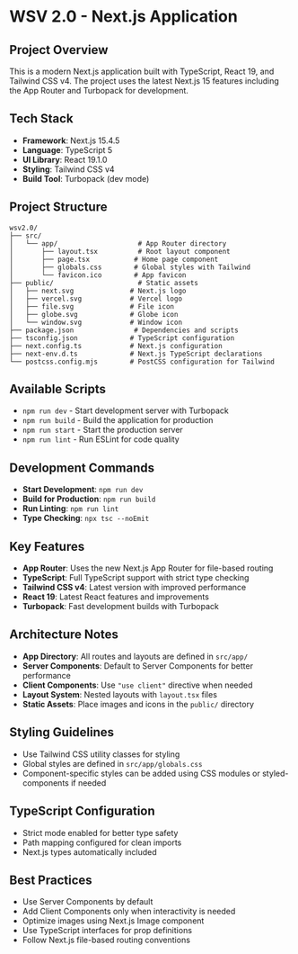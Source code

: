 # WSV 2.0 - Next.js Application

## Project Overview
This is a modern Next.js application built with TypeScript, React 19, and Tailwind CSS v4. The project uses the latest Next.js 15 features including the App Router and Turbopack for development.

## Tech Stack
- **Framework**: Next.js 15.4.5
- **Language**: TypeScript 5
- **UI Library**: React 19.1.0
- **Styling**: Tailwind CSS v4
- **Build Tool**: Turbopack (dev mode)

## Project Structure
```
wsv2.0/
├── src/
│   └── app/                    # App Router directory
│       ├── layout.tsx          # Root layout component
│       ├── page.tsx           # Home page component
│       ├── globals.css        # Global styles with Tailwind
│       └── favicon.ico        # App favicon
├── public/                     # Static assets
│   ├── next.svg              # Next.js logo
│   ├── vercel.svg            # Vercel logo
│   ├── file.svg              # File icon
│   ├── globe.svg             # Globe icon
│   └── window.svg            # Window icon
├── package.json               # Dependencies and scripts
├── tsconfig.json             # TypeScript configuration
├── next.config.ts            # Next.js configuration
├── next-env.d.ts             # Next.js TypeScript declarations
└── postcss.config.mjs        # PostCSS configuration for Tailwind
```

## Available Scripts
- `npm run dev` - Start development server with Turbopack
- `npm run build` - Build the application for production
- `npm run start` - Start the production server
- `npm run lint` - Run ESLint for code quality

## Development Commands
- **Start Development**: `npm run dev`
- **Build for Production**: `npm run build`
- **Run Linting**: `npm run lint`
- **Type Checking**: `npx tsc --noEmit`

## Key Features
- **App Router**: Uses the new Next.js App Router for file-based routing
- **TypeScript**: Full TypeScript support with strict type checking
- **Tailwind CSS v4**: Latest version with improved performance
- **React 19**: Latest React features and improvements
- **Turbopack**: Fast development builds with Turbopack

## Architecture Notes
- **App Directory**: All routes and layouts are defined in `src/app/`
- **Server Components**: Default to Server Components for better performance
- **Client Components**: Use `"use client"` directive when needed
- **Layout System**: Nested layouts with `layout.tsx` files
- **Static Assets**: Place images and icons in the `public/` directory

## Styling Guidelines
- Use Tailwind CSS utility classes for styling
- Global styles are defined in `src/app/globals.css`
- Component-specific styles can be added using CSS modules or styled-components if needed

## TypeScript Configuration
- Strict mode enabled for better type safety
- Path mapping configured for clean imports
- Next.js types automatically included

## Best Practices
- Use Server Components by default
- Add Client Components only when interactivity is needed
- Optimize images using Next.js Image component
- Use TypeScript interfaces for prop definitions
- Follow Next.js file-based routing conventions